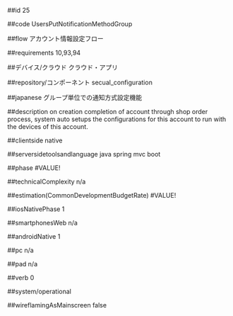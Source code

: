 ##id
25

##code
UsersPutNotificationMethodGroup

##flow
アカウント情報設定フロー

##requirements
10,93,94

##デバイス/クラウド
クラウド・アプリ

##repository/コンポーネント
secual_configuration

##japanese
グループ単位での通知方式設定機能

##description
on creation completion of account through shop order process, system auto setups the configurations for this account to run with the devices of this account. 

##clientside
native

##serversidetoolsandlanguage
java spring mvc boot

##phase
#VALUE!

##technicalComplexity
n/a

##estimation(CommonDevelopmentBudgetRate)
#VALUE!

##iosNativePhase
1

##smartphonesWeb
n/a

##androidNative
1

##pc
n/a

##pad
n/a

##verb
0

##system/operational


##wireflamingAsMainscreen
false